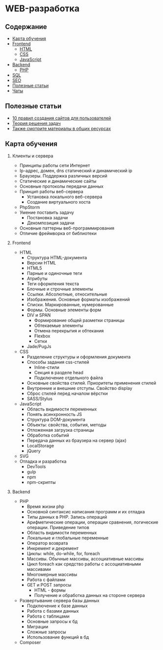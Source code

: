 # WEB-разработка

## Содержание
* [Карта обучения](#Карта-обучения)
* [Frontend](./frontend.md)
    * [HTML](./html.md)
    * [CSS](./css.md)
    * [JavaScript](./javascript.md)
* [Backend](./backend.md)
    * [PHP](./php.md)
* [SQL](./sql.md)
* [SEO](./seo.md)
* [Полезные статьи](#Полезные-статьи)
* [Чаты](/general/chats.md#web-разработка)

## Полезные статьи
* [10 правил создания сайтов для пользователей](https://habrahabr.ru/post/107988/)
* [Теория решения задач](http://vimeo.com/84434186)
* [Также смотрите материалы в общих ресурсах](/general/general.md)

## Карта обучения
1. Клиенты и сервера
    * Принципы работы сети Интернет
    * Ip-адрес, домен, dns статический и динамический ip
    * Браузеры. Поддержка различных версий
    * Статические и динамические сайты
    * Основные протоколы передачи данных
    * Принцип работы веб-сервера
        * Установка локального веб-сервера
        * Создание виртуального хоста
    * PhpStorm
    * Умение поставить задачу
        * Постановка задачи
        * Декомпозиция задачи
    * Основные паттерны веб-программирования
    * Отличие фреймворка от библиотеки
    
2. Frontend
    * HTML
        * Структура HTML-документа
        * Версии HTML
        * HTML5
        * Парные и одиночные теги
        * Атрибуты
        * Теги оформления текста
        * Блочные и строчные элементы
        * Ссылки. Абсолютные, относительные
        * Изображения. Основные форматы изображений
        * Списки. Маркированные, нумерованные
        * Формы. Основные элементы форм
        * DIV и SPAN
            * Формирование общей разметки страницы
            * Обтекаемые элементы
            * Отмена перекрытия и обтекания
            * Flexbox
            * Сетки
        * Jade/PugJs
    * CSS
        * Разделение структуры и оформления документа
        * Способы задания css-стилей
            * Inline-стили
            * Секция в разделе head
            * Подключение отдельного файла
        * Основные свойства стилей. Приоритеты применения стилей
        * Внутренние и внешние отступы. Свойство display
        * Сброс стилей перед началом вёрстки
        * SASS/Stylus
    * JavaScript
        * Область видимости переменных
        * Понять асинхронность JS
        * Структура DOM-документа
        * Объекты: свойства, события, методы
        * Отложенная загрузка страницы
        * Обработка событий
        * Передача данных из браузера на сервер (ajax)
        * LocalStorage
        * jQuery
    * SVG
    * Отладка и разработка
        * DevTools
        * gulp
        * npm
        * npm-скрипты
3. Backend
    * PHP
        * Время жизни php
        * Основной синтаксис написания программ и их отладка
        * Типы данных в PHP. Запись операций
        * Арифметические операции, операции сравнения, логические операции. Приведение типов
        * Область видимости переменных
        * Локальные и глобальные переменные
        * Оператор возврата
        * Инкремент и декремент
        * Циклы: while, do-while, for, foreach
        * Массивы. Обычные массивы, ассоциативные массивы
        * Цикл foreach как средство работы с ассоциативными массивами
        * Многомерные массивы
        * Работа с файлами
        * GET и POST запросы
            * HTML - формы
            * Получение и обработка данных на стороне сервера
    * Развертывание сервера базы данных
        * Подключение к базе данных
        * Работа с базами данных
        * Работа с таблицами
        * Основные запросы к бд
        * Миграции
        * Сложные запросы
        * Использование функций в бд
    * Composer